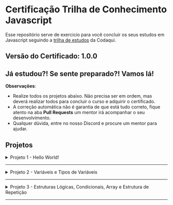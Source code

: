 # Certificação Trilha de Conhecimento Javascript

Esse repositório serve de exercicio para você concluir os seus estudos em Javascript seguindo a [trilha de estudos](https://www.codaqui.dev/trilhas/javascript/) da Codaqui.

## Versão do Certificado: 1.0.0

## Já estudou?! Se sente preparado?! Vamos lá!

**Observações**:

- Realize todos os projetos abaixo. Não precisa ser em ordem, mas deverá realizar todos para concluir o curso e adquirir o certificado.
- A correção automática não é garantia de que está tudo correto, fique atento na aba **Pull Requests** um mentor irá acompanhar o seu desenvolvimento.
- Qualquer dúvida, entre no nosso Discord e procure um mentor para ajudar.

## Projetos

<details>
    <summary>Projeto 1 - Hello World!</summary>
   
1. Dentro da pasta `projetos` crie o arquivo `projeto1.js`.
2. O seu arquivo `projeto1.js` deverá exibir um `Hello World!` quando executado no navegador usando a `index.html`.
    
</details>

---
<details>
    <summary>Projeto 2 - Variáveis e Tipos de Variáveis</summary>
   
1. Dentro da pasta `projetos` crie o arquivo `projeto2.js`.
2. Em seu arquivo `projeto2.js` deverá fazer as seguintes tarefas abaixo.


- Crie uma variável `const` chamada de `fixo` com o valor de `2`.
- Crie uma variável que receba o valor `float` de um usuário usando a função `prompt`.
- Crie uma variável chamada de `nome` com o valor de `Projeto 2`.
- Crie uma variável que seja capaz de armazenar números `boleanos`.
- Imprima tudo no console do navegador.
    
</details>

---
<details>
    <summary>Projeto 3 - Estruturas Lógicas, Condicionais, Array e Estrutura de Repetição</summary>
   
1. Dentro da pasta `projetos` crie o arquivo `projeto3.js`.
2. Em seu arquivo `projeto3.js` deverá fazer as seguintes tarefas abaixo.

### 1°

- Crie uma varíavel chamada de `pessoaX` que receba a função `prompt`.
- Crie uma varíavel `vetor` com os seguintes dados abaixo.
```javascript
lista_de_nomes = ["Elias","Enderson","Mel","Melissa","Thalita","Luiz","Isis","Kamily","Bianca","Caio"]
```
- Crie uma condição que verifique se a `lista_de_nomes` possue o nome da varíavel `pessoaX`, se não imprima `Nome não encontrado` no console.

### 2°

- Crie uma varíavel `vetor` chamada de `lista_de_numeros`.
- Crie uma `estrutura de repetição` que adicione números nas posições de `lista_de_numeros`.
- Crie uma nova `estrutura de repetição` que seja capaz de verificas números PARES e IMPARES salvando em novos `vetores`.
- Por fim imprima os valores PARES e depois IMPARES em no console.

</details>

---

